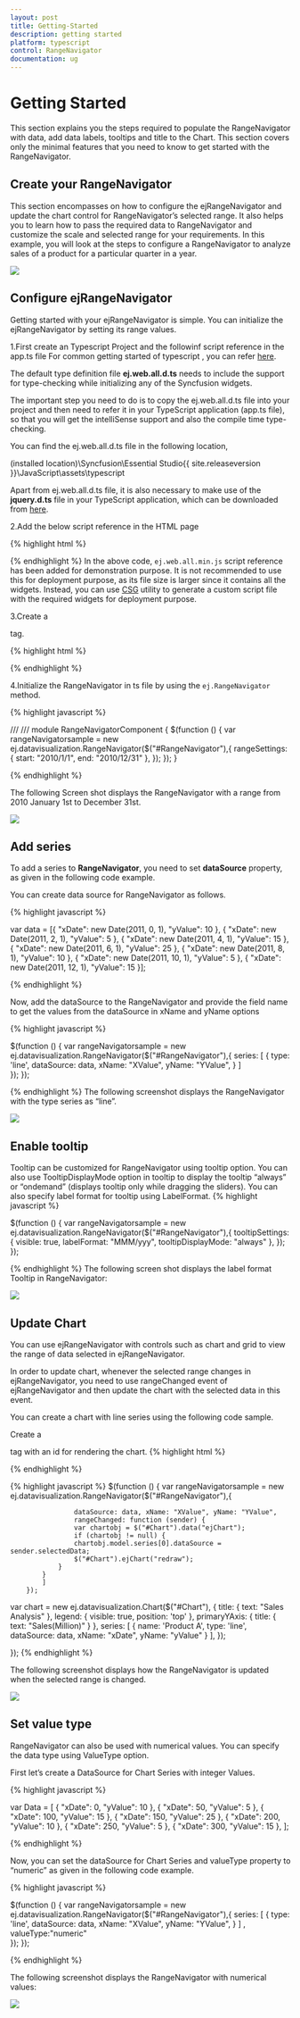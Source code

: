 ```yaml
---
layout: post
title: Getting-Started
description: getting started
platform: typescript
control: RangeNavigator
documentation: ug
---
```

# Getting Started

This section explains you the steps required to populate the RangeNavigator with data, add data labels, tooltips and title to the Chart. This section covers only the minimal features that you need to know to get started with the RangeNavigator.


## Create your RangeNavigator

This section encompasses on how to configure the ejRangeNavigator and update the chart control for RangeNavigator’s selected range. It also helps you to learn how to pass the required data to RangeNavigator and customize the scale and selected range for your requirements. In this example, you will look at the steps to configure a RangeNavigator to analyze sales of a product for a particular quarter in a year.

![](Getting-Started_images/Getting-Started_img1.png)


## Configure ejRangeNavigator

Getting started with your ejRangeNavigator is simple. You can initialize the ejRangeNavigator by setting its range values.

1.First create an Typescript Project and the followinf script reference in the app.ts file
For common getting started of typescript , you can refer [here](https://help.syncfusion.com/js/typescript).

The default type definition file **ej.web.all.d.ts** needs to include the support for type-checking while initializing any of the Syncfusion widgets. 

The important step you need to do is to copy the ej.web.all.d.ts file into your project and then need to refer it in your TypeScript application (app.ts file), so that you will get the intelliSense support and also the compile time type-checking.

You can find the ej.web.all.d.ts file in the following location,

(installed location)\Syncfusion\Essential Studio\{{ site.releaseversion }}\JavaScript\assets\typescript

Apart from ej.web.all.d.ts file, it is also necessary to make use of the **jquery.d.ts** file in your TypeScript application, which can be downloaded from [here](https://github.com/DefinitelyTyped/DefinitelyTyped).

2.Add the below  script reference in the HTML page 

{% highlight html %}

<!DOCTYPE html>
<html>
<head>
        <link href="http://cdn.syncfusion.com/{{ site.releaseversion }}/js/web/bootstrap-theme/ej.web.all.min.css" rel="stylesheet" />
        <script src="https://code.jquery.com/jquery-3.0.0.min.js"></script>
        <script src="http://cdn.syncfusion.com/{{ site.releaseversion }}/js/web/ej.web.all.min.js" type="text/javascript"></script>
        <script src="app.js"></script> 
</head>
<body>
</body>
</html>

{% endhighlight %}
In the above code, `ej.web.all.min.js` script reference has been added for demonstration purpose. It is not recommended to use this for deployment purpose, as its file size is larger since it contains all the widgets. Instead, you can use [CSG](http://csg.syncfusion.com/# "") utility to generate a custom script file with the required widgets for deployment purpose.

3.Create a <div> tag.
	
   {% highlight html %}

<html> <body> <div id="RangeNavigator"></div> </body> </html>

{% endhighlight %}
   
4.Initialize the RangeNavigator in ts file by using the `ej.RangeNavigator` method. 

{% highlight javascript %}

/// <reference path="tsfiles/jquery.d.ts" />
/// <reference path="tsfiles/ej.web.all.d.ts" />
module RangeNavigatorComponent {
    $(function () {
        var rangeNavigatorsample = new ej.datavisualization.RangeNavigator($("#RangeNavigator"),{
            rangeSettings: {
                    start: "2010/1/1", end: "2010/12/31"
                },
        });
    });
}

{% endhighlight %}


The following Screen shot displays the RangeNavigator with a range from 2010 January 1st to December 31st.

![](Getting-Started_images/Getting-Started_img9.png)



## Add series

To add a series to **RangeNavigator**, you need to set **dataSource** property, as given in the following code example. 

You can create data source for RangeNavigator as follows.

{% highlight javascript %}

var data = [{ "xDate": new Date(2011, 0, 1), "yValue": 10 },
                        { "xDate": new Date(2011, 2, 1), "yValue": 5 },
                        { "xDate": new Date(2011, 4, 1), "yValue": 15 },
                        { "xDate": new Date(2011, 6, 1), "yValue": 25 },
                        { "xDate": new Date(2011, 8, 1), "yValue": 10 },
                        { "xDate": new Date(2011, 10, 1), "yValue": 5 },
                        { "xDate": new Date(2011, 12, 1), "yValue": 15 }];

{% endhighlight  %}

Now, add the dataSource to the RangeNavigator and provide the field name to get the values from the dataSource in xName and yName options

{% highlight javascript %}

$(function () {
        var rangeNavigatorsample = new ej.datavisualization.RangeNavigator($("#RangeNavigator"),{
          series: [
                {
                     type: 'line',
                    dataSource: data, xName: "XValue", yName: "YValue",
                    }
            ]     
        });
    });

{% endhighlight  %}
The following screenshot displays the RangeNavigator with the type series as “line”. 

![](Getting-Started_images/Getting-Started_img10.png)



## Enable tooltip

Tooltip can be customized for RangeNavigator using tooltip option. You can also use TooltipDisplayMode option in tooltip to display the tooltip “always” or “ondemand” (displays tooltip only while dragging the sliders). You can also specify label format for tooltip using LabelFormat.
{% highlight javascript %}

$(function () {
        var rangeNavigatorsample = new ej.datavisualization.RangeNavigator($("#RangeNavigator"),{
           tooltipSettings: {
              visible: true, labelFormat: "MMM/yyy", tooltipDisplayMode: "always"
            }, 
        });
    });

{% endhighlight  %}
The following screen shot displays the label format Tooltip in RangeNavigator:



![](Getting-Started_images/Getting-Started_img11.png)



## Update Chart

You can use ejRangeNavigator with controls such as chart and grid to view the range of data selected in ejRangeNavigator.

In order to update chart, whenever the selected range changes in ejRangeNavigator, you need to use rangeChanged event of ejRangeNavigator and then update the chart with the selected data in this event.

You can create a chart with line series using the following code sample.

Create a <div> tag with an id for rendering the chart.
{% highlight html %}
<body>
<div id=" Chart "></div>
</body>

{% endhighlight %}

{% highlight javascript %}
  $(function () {
var rangeNavigatorsample = new ej.datavisualization.RangeNavigator($("#RangeNavigator"),{
          
                    dataSource: data, xName: "XValue", yName: "YValue",
                    rangeChanged: function (sender) {
                    var chartobj = $("#Chart").data("ejChart");
                    if (chartobj != null) {
                    chartobj.model.series[0].dataSource = sender.selectedData;
                    $("#Chart").ejChart("redraw");
                }
            }
            ]     
        });
 var chart = new ej.datavisualization.Chart($("#Chart"), {
            title: { text: "Sales Analysis" },
            legend: { visible: true, position: 'top' },
            primaryYAxis: {
                title: { text: "Sales(Million)" }
            },
            series: [
                {
                    name: 'Product A', type: 'line',
                    dataSource: data, xName: "xDate", yName: "yValue"
                }
            ],
            });

});
{% endhighlight  %}

The following screenshot displays how the RangeNavigator is updated when the selected range is changed.

![](Getting-Started_images/Getting-Started_img12.png)

## Set value type

RangeNavigator can also be used with numerical values. You can specify the data type using ValueType option. 

First let’s create a DataSource for Chart Series with integer Values. 

{% highlight javascript %}

var Data = [
    { "xDate": 0, "yValue": 10 },
    { "xDate": 50, "yValue": 5 },
    { "xDate": 100, "yValue": 15 },
    { "xDate": 150, "yValue": 25 },
    { "xDate": 200, "yValue": 10 },
    { "xDate": 250, "yValue": 5 },
    { "xDate": 300, "yValue": 15 },
      ];

{% endhighlight  %}

Now, you can set the dataSource for Chart Series and valueType property to “numeric” as given in the following code example. 

{% highlight javascript %}

$(function () {
        var rangeNavigatorsample = new ej.datavisualization.RangeNavigator($("#RangeNavigator"),{
          series: [
                {
                     type: 'line',
                    dataSource: data, xName: "XValue", yName: "YValue",
                    }
            ] ,
            valueType:"numeric"    
        });
    });

{% endhighlight %}

The following screenshot displays the RangeNavigator with numerical values:

![](Getting-Started_images/Getting-Started_img13.png)



